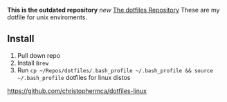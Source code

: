 **This is the outdated repository**
_new_ [The dotfiles Repository](https://github.com/christophermca/dotfiles)
These are my dotfile for unix enviroments.


## Install

1. Pull down repo
2. Install `Brew`
3. Run `
    cp ~/Repos/dotfiles/.bash_profile ~/.bash_profile && source ~/.bash_profile
   `
dotfiles for linux distos

https://github.com/christophermca/dotfiles-linux
